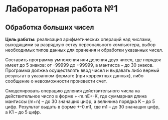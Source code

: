 # Лабораторная работа №1
## Обработка больших чисел
**Цель работы:** реализация арифметических операций над числами, выходящими за
разрядную сетку персонального компьютера, выбор необходимых типов данных для
хранения и обработки указанных чисел.

Составить программу умножения или деления двух чисел, где порядок имеет до 5
знаков: от –99999 до +99999, а мантисса – до 30 знаков. Программа должна
осуществлять ввод чисел и выдавать либо верный результат в указанном формате
(при корректных данных), либо сообщение о невозможности произвести счет.

Смоделировать операцию деления действительного числа на действительное число в
форме +-m.nE+-K, где суммарная длина  мантиссы (m+n) – до 30 значащих цифр, а
величина порядка K – до 5 цифр. Результат выдать в форме +-0.m1, где m1 – до
30 значащих цифр, а K1 – до  5 цифр.